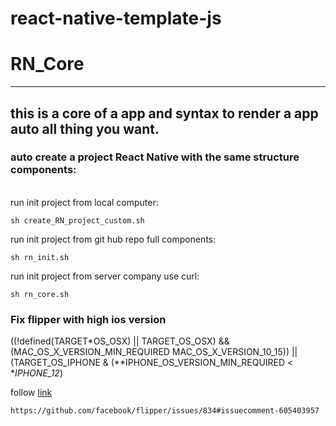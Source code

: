 # react-native-template-js

# RN_Core

---

## this is a core of a app and syntax to render a app auto all thing you want.

### auto create a project React Native with the same structure components:

<br>
run init project from local computer:

```
sh create_RN_project_custom.sh

```

run init project from git hub repo full components:

```
sh rn_init.sh

```

run init project from server company use curl:

```
sh rn_core.sh

```

### Fix flipper with high ios version

((!defined(TARGET*OS_OSX) || TARGET_OS_OSX)
&& (MAC_OS_X_VERSION_MIN_REQUIRED MAC_OS_X_VERSION_10_15)) ||
(TARGET_OS_IPHONE & (**IPHONE_OS_VERSION_MIN_REQUIRED < **IPHONE_12*)

follow [link](https://github.com/facebook/flipper/issues/834#issuecomment-605403957)

```
https://github.com/facebook/flipper/issues/834#issuecomment-605403957
```
